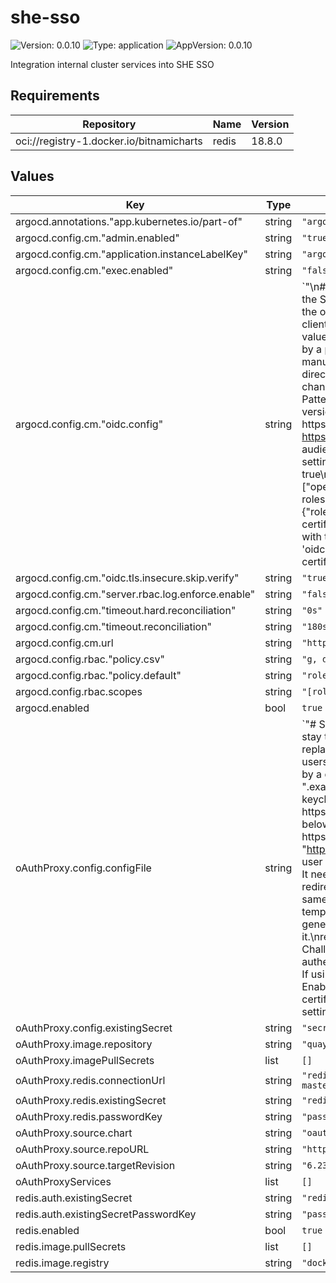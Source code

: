# she-sso

![Version: 0.0.10](https://img.shields.io/badge/Version-0.0.10-informational?style=flat-square) ![Type: application](https://img.shields.io/badge/Type-application-informational?style=flat-square) ![AppVersion: 0.0.10](https://img.shields.io/badge/AppVersion-0.0.10-informational?style=flat-square)

Integration internal cluster services into SHE SSO

## Requirements

| Repository | Name | Version |
|------------|------|---------|
| oci://registry-1.docker.io/bitnamicharts | redis | 18.8.0 |

## Values

| Key | Type | Default | Description |
|-----|------|---------|-------------|
| argocd.annotations."app.kubernetes.io/part-of" | string | `"argocd"` |  |
| argocd.config.cm."admin.enabled" | string | `"true"` |  |
| argocd.config.cm."application.instanceLabelKey" | string | `"argocd.argoproj.io/instance"` |  |
| argocd.config.cm."exec.enabled" | string | `"false"` |  |
| argocd.config.cm."oidc.config" | string | `"\n# This name will be shown on the button used to start the SSO process\nname: \"Example SSO\"\n\n# Name of the oidc client configured in (e.g. keycloak)\nclientID: client-id\n\n# Reference to the ArgoCD internal secret value for the oidc client secret\n# This will be provided by a pre-existing sealed secret\n# (please check the manual installation steps or the 'manual/secrets' directory)\n# In most cases this shouldn't be changed\nclientSecret: $oidc.keycloak.clientSecret\n\n# Pattern: https://<url of keycloak>/realms/<realm>\n# Hint: In case the keycloak version is below 18.0.0 use this pattern:\n# Pattern: https://<url of keycloak>/auth/realms/<realm>\nissuer: https://sso.example.com/realms/example\n\n# Skip audience check if token doesn't provide a audience setting\nskipAudienceCheckWhenTokenHasNoAudience: true\n\n# Request following scopes\nrequestedScopes: [\"openid\", \"profile\", \"email\", \"roles\"]\n\n# Make sure the roles are part of the ID token\nrequestedIDTokenClaims: {\"roles\": {\"essential\": true}}\n\n# If using selfsigned certificates you got two options\n# 1. Add the root CA with this setting\n# 2. Enable the setting 'oidc.tls.insecure.skip.verify' setting and ignore invalid certificates\n# rootCA: |\n#   ------BEGIN CERTIFICATE-----\n#   eW91IGhhdmUgdG9vIG11Y2ggZnJlZSB0aW1l\n#   -----END CERTIFICATE-----\n"` |  |
| argocd.config.cm."oidc.tls.insecure.skip.verify" | string | `"true"` |  |
| argocd.config.cm."server.rbac.log.enforce.enable" | string | `"false"` |  |
| argocd.config.cm."timeout.hard.reconciliation" | string | `"0s"` |  |
| argocd.config.cm."timeout.reconciliation" | string | `"180s"` |  |
| argocd.config.cm.url | string | `"https://argocd.example.com"` |  |
| argocd.config.rbac."policy.csv" | string | `"g, devops_admin, role:admin\n"` |  |
| argocd.config.rbac."policy.default" | string | `"role:readonly"` |  |
| argocd.config.rbac.scopes | string | `"[roles]"` |  |
| argocd.enabled | bool | `true` |  |
| oAuthProxy.config.configFile | string | `"# Since the SHE SSO is using a keycloak this should stay the same\nprovider = \"keycloak-oidc\"\n\n# Can be replaced by an exact list of valid email domains used by users\nemail_domains = [ \"*\" ]\n\n# Should be replaced by a domain covering all services\ncookie_domains = \".example.org\"\ncookie_secure = \"true\"\n\n# If using keycloak this should match following pattern\n# Pattern: https://<url of keycloak>/realms/<realm>\n# Hint: In case the keycloak version is below 18.0.0 use this pattern:\n# Pattern: https://<url of keycloak>/auth/realms/<realm>\noidc_issuer_url = \"https://sso.example.org/realms/example\"\n\n# The user will be sent back to this URL after authentication\n# It needs to be configured in the oidc client as a valid redirect URL\n# In most cases this should stay the same\n# Please be aware, that the '{{url}}' part is a templating used in the argocd applicationset\n# generated by this chart. So please replace it.\nredirect_url = \"https://{{url}}/oauth2/callback\"\n\n# Challenge used during authentication\ncode_challenge_method = \"S256\"\n\n# If using selfsigned certificates you got two options\n# 1. Enable this setting and ignore the selfsigned certificate\n# 2. Add the root CA with the 'rootCA' setting\nssl_insecure_skip_verify = \"true\"\n\n# rootCA: |\n#   ------BEGIN CERTIFICATE-----\n#   eW91IGhhdmUgdG9vIG11Y2ggZnJlZSB0aW1l\n#   -----END CERTIFICATE-----\n\n# Let the oauth2 proxy set the 'Authorization'-header for the upstream service\nset_authorization_header = \"true\"\n"` |  |
| oAuthProxy.config.existingSecret | string | `"secret-config"` |  |
| oAuthProxy.image.repository | string | `"quay.io/oauth2-proxy/oauth2-proxy"` |  |
| oAuthProxy.imagePullSecrets | list | `[]` |  |
| oAuthProxy.redis.connectionUrl | string | `"redis://redis-master.default.svc.cluster.local:6379"` |  |
| oAuthProxy.redis.existingSecret | string | `"redis-password"` |  |
| oAuthProxy.redis.passwordKey | string | `"password"` |  |
| oAuthProxy.source.chart | string | `"oauth2-proxy"` |  |
| oAuthProxy.source.repoURL | string | `"https://oauth2-proxy.github.io/manifests"` |  |
| oAuthProxy.source.targetRevision | string | `"6.23.1"` |  |
| oAuthProxyServices | list | `[]` |  |
| redis.auth.existingSecret | string | `"redis-password"` |  |
| redis.auth.existingSecretPasswordKey | string | `"password"` |  |
| redis.enabled | bool | `true` |  |
| redis.image.pullSecrets | list | `[]` |  |
| redis.image.registry | string | `"docker.io"` |  |

